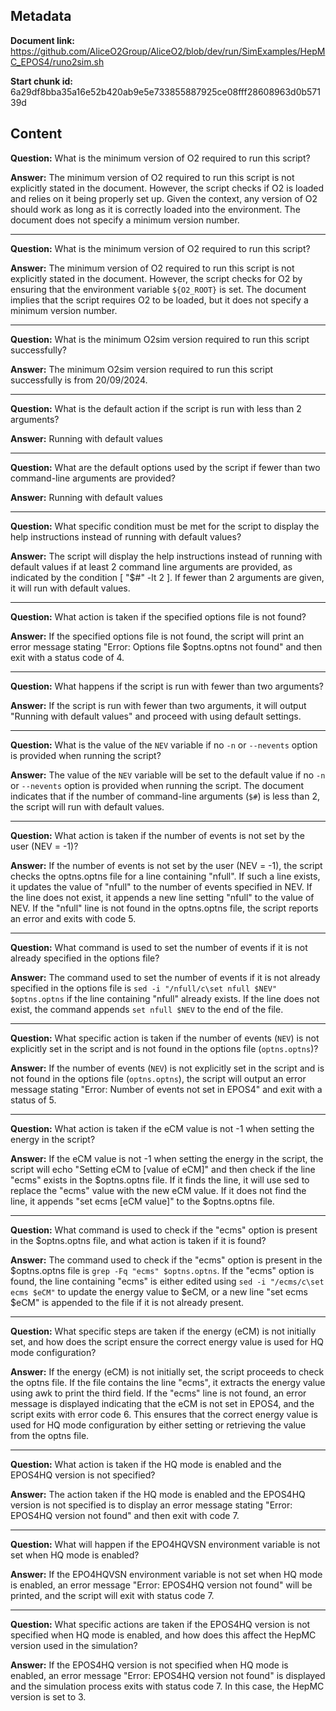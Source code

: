 ## Metadata

**Document link:** https://github.com/AliceO2Group/AliceO2/blob/dev/run/SimExamples/HepMC_EPOS4/runo2sim.sh

**Start chunk id:** 6a29df8bba35a16e52b420ab9e5e733855887925ce08fff28608963d0b57139d

## Content

**Question:** What is the minimum version of O2 required to run this script?

**Answer:** The minimum version of O2 required to run this script is not explicitly stated in the document. However, the script checks if O2 is loaded and relies on it being properly set up. Given the context, any version of O2 should work as long as it is correctly loaded into the environment. The document does not specify a minimum version number.

---

**Question:** What is the minimum version of O2 required to run this script?

**Answer:** The minimum version of O2 required to run this script is not explicitly stated in the document. However, the script checks for O2 by ensuring that the environment variable `${O2_ROOT}` is set. The document implies that the script requires O2 to be loaded, but it does not specify a minimum version number.

---

**Question:** What is the minimum O2sim version required to run this script successfully?

**Answer:** The minimum O2sim version required to run this script successfully is from 20/09/2024.

---

**Question:** What is the default action if the script is run with less than 2 arguments?

**Answer:** Running with default values

---

**Question:** What are the default options used by the script if fewer than two command-line arguments are provided?

**Answer:** Running with default values

---

**Question:** What specific condition must be met for the script to display the help instructions instead of running with default values?

**Answer:** The script will display the help instructions instead of running with default values if at least 2 command line arguments are provided, as indicated by the condition [ "$#" -lt 2 ]. If fewer than 2 arguments are given, it will run with default values.

---

**Question:** What action is taken if the specified options file is not found?

**Answer:** If the specified options file is not found, the script will print an error message stating "Error: Options file $optns.optns not found" and then exit with a status code of 4.

---

**Question:** What happens if the script is run with fewer than two arguments?

**Answer:** If the script is run with fewer than two arguments, it will output "Running with default values" and proceed with using default settings.

---

**Question:** What is the value of the `NEV` variable if no `-n` or `--nevents` option is provided when running the script?

**Answer:** The value of the `NEV` variable will be set to the default value if no `-n` or `--nevents` option is provided when running the script. The document indicates that if the number of command-line arguments (`$#`) is less than 2, the script will run with default values.

---

**Question:** What action is taken if the number of events is not set by the user (NEV = -1)?

**Answer:** If the number of events is not set by the user (NEV = -1), the script checks the optns.optns file for a line containing "nfull". If such a line exists, it updates the value of "nfull" to the number of events specified in NEV. If the line does not exist, it appends a new line setting "nfull" to the value of NEV. If the "nfull" line is not found in the optns.optns file, the script reports an error and exits with code 5.

---

**Question:** What command is used to set the number of events if it is not already specified in the options file?

**Answer:** The command used to set the number of events if it is not already specified in the options file is `sed -i "/nfull/c\set nfull $NEV" $optns.optns` if the line containing "nfull" already exists. If the line does not exist, the command appends `set nfull $NEV` to the end of the file.

---

**Question:** What specific action is taken if the number of events (`NEV`) is not explicitly set in the script and is not found in the options file (`optns.optns`)?

**Answer:** If the number of events (`NEV`) is not explicitly set in the script and is not found in the options file (`optns.optns`), the script will output an error message stating "Error: Number of events not set in EPOS4" and exit with a status of 5.

---

**Question:** What action is taken if the eCM value is not -1 when setting the energy in the script?

**Answer:** If the eCM value is not -1 when setting the energy in the script, the script will echo "Setting eCM to [value of eCM]" and then check if the line "ecms" exists in the $optns.optns file. If it finds the line, it will use sed to replace the "ecms" value with the new eCM value. If it does not find the line, it appends "set ecms [eCM value]" to the $optns.optns file.

---

**Question:** What command is used to check if the "ecms" option is present in the $optns.optns file, and what action is taken if it is found?

**Answer:** The command used to check if the "ecms" option is present in the $optns.optns file is `grep -Fq "ecms" $optns.optns`. If the "ecms" option is found, the line containing "ecms" is either edited using `sed -i "/ecms/c\set ecms $eCM"` to update the energy value to $eCM, or a new line "set ecms $eCM" is appended to the file if it is not already present.

---

**Question:** What specific steps are taken if the energy (eCM) is not initially set, and how does the script ensure the correct energy value is used for HQ mode configuration?

**Answer:** If the energy (eCM) is not initially set, the script proceeds to check the optns file. If the file contains the line "ecms", it extracts the energy value using awk to print the third field. If the "ecms" line is not found, an error message is displayed indicating that the eCM is not set in EPOS4, and the script exits with error code 6. This ensures that the correct energy value is used for HQ mode configuration by either setting or retrieving the value from the optns file.

---

**Question:** What action is taken if the HQ mode is enabled and the EPOS4HQ version is not specified?

**Answer:** The action taken if the HQ mode is enabled and the EPOS4HQ version is not specified is to display an error message stating "Error: EPOS4HQ version not found" and then exit with code 7.

---

**Question:** What will happen if the EPO4HQVSN environment variable is not set when HQ mode is enabled?

**Answer:** If the EPO4HQVSN environment variable is not set when HQ mode is enabled, an error message "Error: EPOS4HQ version not found" will be printed, and the script will exit with status code 7.

---

**Question:** What specific actions are taken if the EPOS4HQ version is not specified when HQ mode is enabled, and how does this affect the HepMC version used in the simulation?

**Answer:** If the EPOS4HQ version is not specified when HQ mode is enabled, an error message "Error: EPOS4HQ version not found" is displayed and the simulation process exits with status code 7. In this case, the HepMC version is set to 3.